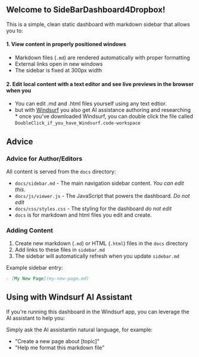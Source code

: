 ## Welcome to SideBarDashboard4Dropbox!

This is a simple, clean static dashboard with markdown sidebar that allows you to:

#### 1. View content in properly positioned windows
- Markdown files (`.md`) are rendered automatically with proper formatting
- External links open in new windows
- The sidebar is fixed at 300px width

#### 2. Edit local content with a text editor and see  live previews in the browser when you 
* You can edit .md and .html files yourself using any text edtior.
* but with [Windsurf](https://codeium.com/windsurf/download) you also get AI assistance authoring and researching
        * once you've downloaded Windsurf, you can double click the file called 
        `DoubleClick_if_you_have_Windsurf.code-workspace`

## Advice

### Advice for Author/Editors

All content is served from the `docs` directory:

- `docs/sidebar.md` - The main navigation sidebar content.  _You can edit this._
- `docs/js/viewer.js` - The JavaScript that powers the dashboard.  _Do not edit_
- `docs/css/styles.css` - The styling for the dashboard _do not edit_
- `docs` is for markdown and html files you edit and create.

### Adding Content

1. Create new markdown (`.md`) or HTML (`.html`) files in the `docs` directory
2. Add links to these files in `sidebar.md`
3. The sidebar will automatically refresh when you update `sidebar.md`

Example sidebar entry:

```markdown
- [My New Page](my-new-page.md)
```

## Using with Windsurf AI Assistant

If you're running this dashboard in the Windsurf app, you can leverage the AI assistant to help you:

Simply ask the AI assistantin natural language, for example:

- "Create a new page about [topic]"
- "Help me format this markdown file"
